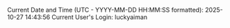 Current Date and Time (UTC - YYYY-MM-DD HH:MM:SS formatted): 2025-10-27 14:43:56
Current User's Login: luckyaiman
